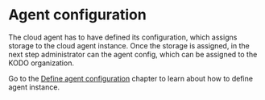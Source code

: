 # Agent configuration

The cloud agent has to have defined its configuration, which assigns storage to the cloud agent instance.  Once the storage is assigned, in the next step administrator can the agent config,  which can be assigned to the KODO organization. 

Go to the [Define agent configuration](define-agent-configuration.md) chapter to learn about how to define agent instance.


